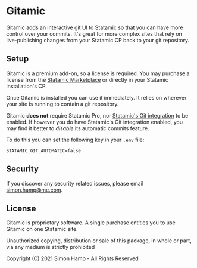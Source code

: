 # Gitamic
Gitamic adds an interactive git UI to Statamic so that you can have more control over your commits. It's great for more
complex sites that rely on live-publishing changes from your Statamic CP back to your git repository.

## Setup
Gitamic is a premium add-on, so a license is required. You may purchase a license from the
[Statamic Marketplace](https://statamic.com/addons/simonhamp/gitamic) or directly in your Statamic installation's CP.

Once Gitamic is installed you can use it immediately. It relies on wherever your site is running to contain a git
repository.

Gitamic **does not** require Statamic Pro, nor [Statamic's Git integration](https://statamic.dev/git-integration) to be
enabled. If however you do have Statamic's Git integration enabled, you may find it better to *disable* its automatic
commits feature.

To do this you can set the following key in your `.env` file:

```
STATAMIC_GIT_AUTOMATIC=false
```

## Security
If you discover any security related issues, please email simon.hamp@me.com.

## License
Gitamic is proprietary software. A single purchase entitles you to use Gitamic on one Statamic site.

Unauthorized copying, distribution or sale of this package, in whole or part, via any medium is strictly prohibited

Copyright (C) 2021 Simon Hamp - All Rights Reserved

